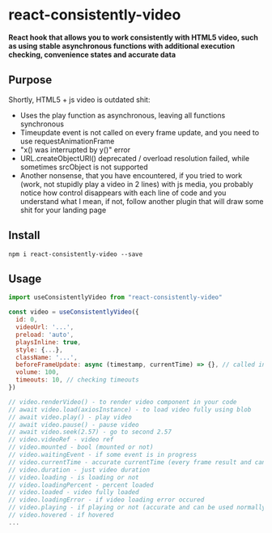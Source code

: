 # **react-consistently-video**

**React hook that allows you to work consistently with HTML5 video, such as using stable asynchronous functions with additional execution checking, convenience states and accurate data**

## Purpose
Shortly, HTML5 + js video is outdated shit:
- Uses the play function as asynchronous, leaving all functions synchronous
- Timeupdate event is not called on every frame update, and you need to use requestAnimationFrame
- "x() was interrupted by y()" error
- URL.createObjectURl() deprecated / overload resolution failed, while sometimes srcObject is not supported
- Another nonsense, that you have encountered, if you tried to work (work, not stupidly play a video in 2 lines) with js media, you probably notice how control disappears with each line of code and you understand what I mean, if not, follow another plugin that will draw some shit for your landing page

## Install
```npm i react-consistently-video --save```

## Usage
```jsx
import useConsistentlyVideo from "react-consistently-video"

const video = useConsistentlyVideo({
  id: 0,
  videoUrl: '...',
  preload: 'auto',
  playsInline: true,
  style: {...},
  className: '...',
  beforeFrameUpdate: async (timestamp, currentTime) => {}, // called in requestAnimationFrame callback
  volume: 100,
  timeouts: 10, // checking timeouts
})

// video.renderVideo() - to render video component in your code
// await video.load(axiosInstance) - to load video fully using blob
// await video.play() - play video
// await video.pause() - pause video
// await video.seek(2.57) - go to second 2.57
// video.videoRef - video ref
// video.mounted - bool (mounted or not)
// video.waitingEvent - if some event is in progress
// video.currentTime - accurate currentTime (every frame result and can be used normally)
// video.duration - just video duration
// video.loading - is loading or not
// video.loadingPercent - percent loaded
// video.loaded - video fully loaded
// video.loadingError - if video loading error occured
// video.playing - if playing or not (accurate and can be used normally)
// video.hovered - if hovered
...

```